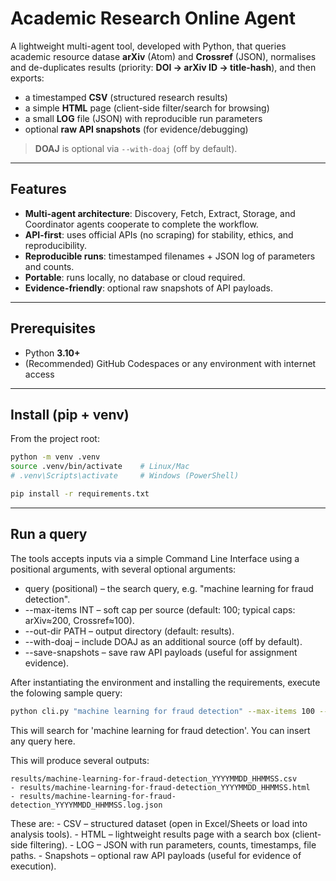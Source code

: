 # Academic Research Online Agent

A lightweight multi-agent tool, developed with Python, that queries academic resource datase **arXiv** (Atom) and **Crossref** (JSON), normalises and de-duplicates results (priority: **DOI → arXiv ID → title-hash**), and then exports:

- a timestamped **CSV** (structured research results)
- a simple **HTML** page (client-side filter/search for browsing)
- a small **LOG** file (JSON) with reproducible run parameters
- optional **raw API snapshots** (for evidence/debugging)

> **DOAJ** is optional via `--with-doaj` (off by default).

---

## Features

- **Multi-agent architecture**: Discovery, Fetch, Extract, Storage, and Coordinator agents cooperate to complete the workflow.
- **API-first**: uses official APIs (no scraping) for stability, ethics, and reproducibility.
- **Reproducible runs**: timestamped filenames + JSON log of parameters and counts.
- **Portable**: runs locally, no database or cloud required.
- **Evidence-friendly**: optional raw snapshots of API payloads.

---

## Prerequisites

- Python **3.10+**
- (Recommended) GitHub Codespaces or any environment with internet access

---

## Install (pip + venv)

From the project root:

```bash
python -m venv .venv
source .venv/bin/activate    # Linux/Mac
# .venv\Scripts\activate     # Windows (PowerShell)

pip install -r requirements.txt
```

---

## Run a query 

The tools accepts inputs via a simple Command Line Interface using a positional arguments, with several optional arguments:
- query (positional) – the search query, e.g. "machine learning for fraud detection".
- --max-items INT – soft cap per source (default: 100; typical caps: arXiv≈200, Crossref≈100).
- --out-dir PATH – output directory (default: results).
- --with-doaj – include DOAJ as an additional source (off by default).
- --save-snapshots – save raw API payloads (useful for assignment evidence).

After instantiating the environment and installing the requirements, execute the folowing sample query: 

```bash
python cli.py "machine learning for fraud detection" --max-items 100 --save-snapshots
```

This will search for 'machine learning for fraud detection'. You can insert any query here. 

This will produce several outputs:
```
results/machine-learning-for-fraud-detection_YYYYMMDD_HHMMSS.csv
- results/machine-learning-for-fraud-detection_YYYYMMDD_HHMMSS.html
- results/machine-learning-for-fraud-detection_YYYYMMDD_HHMMSS.log.json
```
These are: 
	-	CSV – structured dataset (open in Excel/Sheets or load into analysis tools).
	-	HTML – lightweight results page with a search box (client-side filtering).
	-	LOG – JSON with run parameters, counts, timestamps, file paths.
	-  	Snapshots – optional raw API payloads (useful for evidence of execution).
